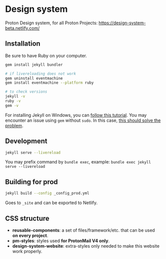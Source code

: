 # Design system

Proton Design system, for all Proton Projects: https://design-system-beta.netlify.com/


## Installation

Be sure to have Ruby on your computer.

```sh
gem install jekyll bundler

# if livereloading does not work
gem uninstall eventmachine
gem install eventmachine --platform ruby

# to check versions
jekyll -v
ruby -v
gem -v

```

For installing Jekyll on Windows, you can [follow this tutorial](https://jekyllrb.com/docs/installation/windows/).
You may encounter an issue using `gem` without `sudo`. In this case, [this should solve the problem](https://github.com/jekyll/jekyll/issues/7594#issuecomment-509839929).

## Development

```sh
jekyll serve --livereload
```

You may prefix command by `bundle exec`, example: `bundle exec jekyll serve --livereload`

## Building for prod

```sh
jekyll build --config _config_prod.yml
```

Goes to `_site` and can be exported to Netlify.

## CSS structure

- __reusable-components__: a set of files/framework/etc. that can be used __on every project__.
- __pm-styles__: styles used __for ProtonMail V4 only__.</li>
- __design-system-website__: extra-styles only needed to make this website work properly.
